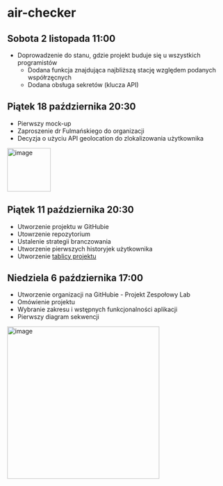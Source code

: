 # air-checker
## Sobota 2 listopada 11:00
- Doprowadzenie do stanu, gdzie projekt buduje się u wszystkich programistów
  - Dodana funkcja znajdująca najbliższą stację względem podanych współrzęcnych
  - Dodana obsługa sekretów (klucza API) 

## Piątek 18 października 20:30
- Pierwszy mock-up
- Zaproszenie dr Fulmańskiego do organizacji
- Decyzja o użyciu API geolocation do zlokalizowania użytkownika
<img width="100" alt="image" src="https://github.com/user-attachments/assets/6987de72-d354-4046-a26a-22cd4db28a20">


## Piątek 11 października 20:30
- Utworzenie projektu w GitHubie
- Utowrzenie repozytorium
- Ustalenie strategii branczowania
- Utworzenie pierwszych historyjek użytkownika
- Utworzenie [tablicy projektu](https://miro.com/app/board/uXjVLWJwX2Y=/)

## Niedziela 6 października 17:00
- Utworzenie organizacji na GitHubie - Projekt Zespołowy Lab
- Omówienie projektu 
- Wybranie zakresu i wstępnych funkcjonalności aplikacji
- Pierwszy diagram sekwencji
<img width="350" alt="image" src="https://github.com/user-attachments/assets/38f30f50-826e-4a29-9ffc-dd05b0247c50">
